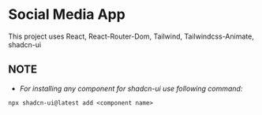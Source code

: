 # Social Media App
This project uses React, React-Router-Dom, Tailwind, Tailwindcss-Animate, shadcn-ui

## NOTE
- *For installing any component for shadcn-ui use following command:*
  
`npx shadcn-ui@latest add <component name>`
